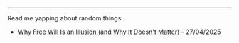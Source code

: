 
---

Read me yapping about random things:

- [Why Free Will Is an Illusion (and Why It Doesn't Matter)](../yaps/justice) - 27/04/2025